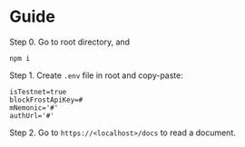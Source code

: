 # Guide

Step 0. Go to root directory, and 

```
npm i
```

Step 1. Create `.env` file in root and copy-paste: 

```
isTestnet=true
blockFrostApiKey=#
mNemonic='#'
authUrl='#'
```

Step 2. Go to `https://<localhost>/docs` to read a document.